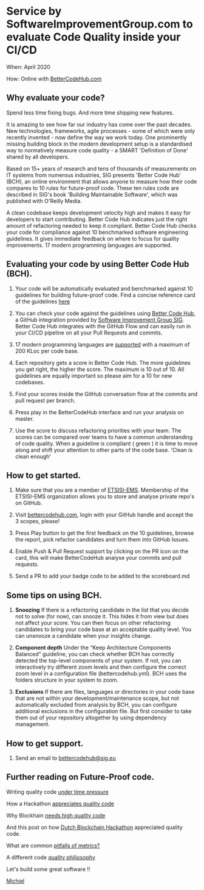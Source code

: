 
<h1>Service by SoftwareImprovementGroup.com to evaluate Code Quality inside your CI/CD</h1>

When: April 2020

How: Online with [BetterCodeHub.com](https://bettercodehub.com)


## Why evaluate your code? 

Spend less time fixing bugs. And more time shipping new features.

It is amazing to see how far our industry has come over the past decades. New technologies, frameworks, agile processes - some of which were only recently invented - now define the way we work today. One prominently missing building block in the modern development setup is a standardised way to normatively measure code quality - a SMART 'Definition of Done' shared by all developers.

Based on 15+ years of research and tens of thousands of measurements on IT systems from numerous industries, SIG presents 'Better Code Hub’ (BCH), an online environment that allows anyone to measure how their code compares to 10 rules for future-proof code. These ten rules code are described in SIG's book 'Building Maintainable Software', which was published with O'Reilly Media.

A clean codebase keeps development velocity high and makes it easy for developers to start contributing. Better Code Hub indicates just the right amount of refactoring needed to keep it compliant.
Better Code Hub checks your code for compliance against 10 benchmarked software engineering guidelines. It gives immediate feedback on where to focus for quality improvements. 17 modern programming languages are supported.


## Evaluating your code by using Better Code Hub (BCH).

1. Your code will be automatically evaluated and benchmarked against 10 guidelines for building future-proof code. Find a concise reference card of the guidelines [here](https://cdn-images-1.medium.com/max/1200/1*TS-ZTeI7sQS7dy_AlMqSXQ.png)

2. You can check your code against the guidelines using [Better Code Hub](https://bettercodehub.com), a GitHub integration provided by [Software Improvement Group SIG](https://www.sig.eu/better-code-hub/). Better Code Hub integrates with the GitHub Flow and can easily run in your CI/CD pipeline on all your Pull Requests and commits.

3. 17 modern programming languages are [supported](https://bettercodehub.com/docs/configuration-manual) with a maximum of 200 KLoc per code base.

4. Each repository gets a score in Better Code Hub. The more guidelines you get right, the higher the score. The maximum is 10 out of 10. All guidelines are equally important so please aim for a 10 for new codebases.

5. Find your scores inside the GitHub conversation flow at the commits and pull request per branch.

6. Press play in the BetterCodeHub interface and run your analysis on master.

7. Use the score to discuss refactoring priorities with your team. The scores can be compared over teams to have a common understanding of code quality. When a guideline is compliant ( green ) it is time to move along and shift your attention to other parts of the code base. 'Clean is clean enough'


## How to get started.

1. Make sure that you are a member of [ETSISI-EMS](https://github.com/ETSISI-EMS). Membership of the ETSISI-EMS organization allows you to store and analyse private repo's on GitHub.

2. Visit [bettercodehub.com](https://bettercodehub.com), login with your GitHub handle and accept the 3 scopes, please!

3. Press Play button to get the first feedback on the 10 guidelines, browse the report, pick refactor candidates and turn them into GitHub Issues.

4. Enable Push & Pull Request support by clicking on the PR icon on the card, this will make BetterCodeHub analyse your commits and pull requests.

5. Send a PR to add your badge code to be added to the scoreboard.md


## Some tips on using BCH.

1. **Snoozing** If there is a refactoring candidate in the list that you decide not to solve (for now), can snooze it. This hides it from view but does not affect your score. You can then focus on other refactoring candidates to bring your code base at an acceptable quality level. You can unsnooze a candidate when your insights change.

2. **Component depth** Under the “Keep Architecture Components Balanced” guideline, you can check whether BCH has correctly detected the top-level components of your system. If not, you can interactively try different zoom levels and then configure the correct zoom level in a configuration file (bettercodehub.yml). BCH uses the folders structure in your system to zoom.

3. **Exclusions** If there are files, languages or directories in your code base that are not within your development/maintenance scope, but not automatically excluded from analysis by BCH, you can configure additional exclusions in the configuration file. But first consider to take them out of your repository altogether by using dependency management.



## How to get support.

1. Send an email to bettercodehub@sig.eu


## Further reading on Future-Proof code.

Writing quality code [under time pressure](https://hackernoon.com/writing-quality-code-under-time-pressure-62ebeb5f39c5)

How a Hackathon [appreciates quality code](https://dev.to/jstvssr/how-a-hackathon-appreciates-quality-code)

Why Blockhain [needs high quality code ](https://medium.com/@jstvssr/why-blockchain-needs-future-proof-code-cb09b39175e1#.bqfmcig55)

And this post on how [Dutch Blockchain Hackathon](https://dev.to/jstvssr/how-a-hackathon-appreciates-quality-code) appreciated quality code.

What are common [pitfalls of metrics?](https://queue.acm.org/detail.cfm?id=2229115)  

A different code [quality philiosophy](https://medium.com/softwareimprovementgroup/constraints-that-drive-creativity-6645377ca3c)


Let's build some great software !!

[Michiel](https://github.com/michielcuijpers)

